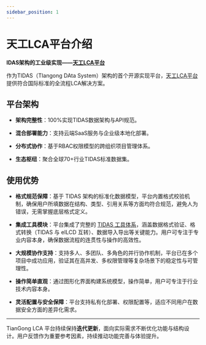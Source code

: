 ```yaml
---
sidebar_position: 1
---
```


# 天工LCA平台介绍

**IDAS架构的工业级实现——[天工LCA平台](https://docs.tiangong.earth/)**

作为TIDAS（TIangong DAta System）架构的首个开源实现平台，[天工LCA平台](https://docs.tiangong.earth/)提供符合国际标准的全流程LCA解决方案。

## 平台架构

- **架构完整性**：100%实现TIDAS数据架构与API规范。

- **混合部署能力**：支持云端SaaS服务与企业级本地化部署。

- **分布式协作**：基于RBAC权限模型的跨组织项目管理体系。

- **生态枢纽**：聚合全球70+行业TIDAS标准数据集。

## 使用优势

- **格式规范保障**：基于 TIDAS 架构的标准化数据模型，平台内置格式校验机制，确保用户所填数据在结构、类型、引用关系等方面均符合规范，避免人为错误，无需掌握底层格式定义。

- **集成工具模块**：平台集成了完整的 [TIDAS 工具体系](tool/tidas-tool-intro.md)，涵盖数据格式验证、格式转换（TIDAS 与 eILCD 互转）、数据导入导出等关键能力。用户可专注于专业内容本身，确保数据流程的连贯性与操作的高效性。

- **大规模协作支持**：支持多人、多团队、多角色的并行协作机制，平台已在多个项目中成功应用，验证其在高并发、多权限管理等复杂场景下的稳定性与可管理性。

- **操作简单直观**：通过图形化界面构建系统模型，操作简单，用户可专注于行业技术内容本身。

- **灵活配置与安全保障**：平台支持私有化部署、权限配置等，适应不同用户在数据安全方面的差异化需求。

---

TianGong LCA 平台持续保持**迭代更新**，面向实际需求不断优化功能与结构设计。用户反馈作为重要参考因素，持续推动功能完善与体验提升。
